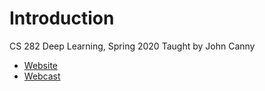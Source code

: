 # Introduction

CS 282 Deep Learning, Spring 2020 
Taught by John Canny

* [Website](https://bcourses.berkeley.edu/courses/1487769)
* [Webcast](https://www.youtube.com/playlist?list=PLkFD6_40KJIwaO6Eca8kzsEFBob0nFvwm)